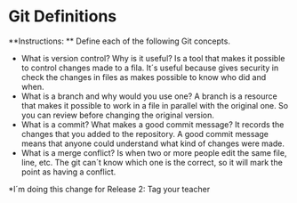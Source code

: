 # Git Definitions

**Instructions: ** Define each of the following Git concepts.

* What is version control?  Why is it useful?
Is a tool that makes it possible to control changes made to a fila. It´s useful because gives security in check the changes in files as makes possible to know who did and when.
* What is a branch and why would you use one?
A branch is a resource that makes it possible to work in a file in parallel with the original one. So you can review before changing the original version.
* What is a commit? What makes a good commit message?
It records the changes that you added to the repository. A good commit message means that anyone could understand what kind of changes were made. 
* What is a merge conflict?
Is when two or more people edit the same file, line, etc. The git can´t know which one is the correct, so it will mark the point as having a conflict.

*I´m doing this change for Release 2: Tag your teacher